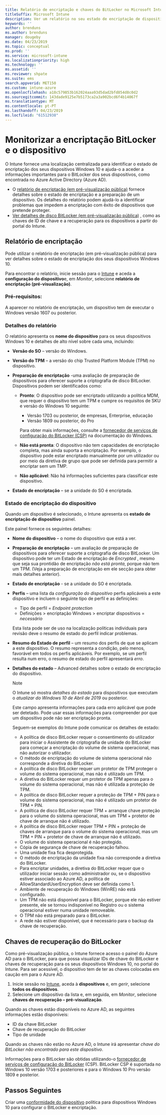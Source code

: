 ```yaml
---
title: Relatório de encriptação e chaves do BitLocker no Microsoft Intune
titleSuffix: Microsoft Intune
description: Ver um relatório no seu estado de encriptação de dispositivos e aceder a chaves de recuperação do BitLocker no portal do Microsoft Intune.
keywords: ''
author: brenduns
ms.author: brenduns
manager: dougeby
ms.date: 04/23/2019
ms.topic: conceptual
ms.prod: ''
ms.service: microsoft-intune
ms.localizationpriority: high
ms.technology: ''
ms.assetid: ''
ms.reviewer: shpate
ms.suite: ems
search.appverid: MET150
ms.custom: intune-azure
ms.openlocfilehash: a18c579853b162024aaa93d5dad2bfd854d8c0d2
ms.sourcegitcommit: 143dade9125e7b5173ca2a3a902bcd6f4b14067f
ms.translationtype: MT
ms.contentlocale: pt-PT
ms.lasthandoff: 04/23/2019
ms.locfileid: "61512938"
---
```

# <a name="monitor-bitlocker-and-device-encryption"></a>Monitorizar a encriptação BitLocker e o dispositivo  
O Intune fornece uma localização centralizada para identificar o estado de encriptação dos seus dispositivos Windows 10 e ajuda-o a aceder a informações importantes para o BitLocker dos seus dispositivos, como encontrada no Azure Active Directory (Azure AD).  

- O [relatório de encriptação (em pré-visualização pública)](#encryption-report) fornece detalhes sobre o estado de encriptação e a preparação de um dispositivo. Os detalhes do relatório podem ajudá-lo a identificar problemas que impedem a encriptação com êxito de dispositivos que pretende proteger.  
- [Ver detalhes de disco BitLocker (em pré-visualização pública)](#bitlocker-recovery-keys) , como as chaves de ID de chave e a recuperação para os dispositivos a partir do portal do Intune.  

## <a name="encryption-report"></a>Relatório de encriptação
Pode utilizar o relatório de encriptação (em pré-visualização pública) para ver detalhes sobre o estado de encriptação dos seus dispositivos Windows 10.  

Para encontrar o relatório, inicie sessão para o [Intune](https://aka.ms/intuneportal) e aceda a **configuração do dispositivo**e, em *Monitor*, selecione **relatório de encriptação (pré-visualização)**.  

### <a name="prerequisites"></a>Pré-requisitos:
A aparecer no relatório de encriptação, um dispositivo tem de executar o Windows versão 1607 ou posterior.  

### <a name="report-details"></a>Detalhes do relatório
O relatório apresenta os **nome do dispositivo** para os seus dispositivos Windows 10 e detalhes de alto nível sobre cada uma, incluindo:  
- **Versão do SO** – versão do Windows.  
- **Versão do TPM** – a versão do chip Trusted Platform Module (TPM) no dispositivo.  
- **Preparação de encriptação** -uma avaliação de preparação de dispositivos para oferecer suporte a criptografia de disco BitLocker. Dispositivos podem ser identificados como:
  - **Pronto**: O dispositivo pode ser encriptado utilizando a política MDM, que requer o dispositivo tem um TPM e cumpre os requisitos de SKU e versão do Windows 10 seguinte:
    - Versão 1703 ou posterior, de empresas, Enterprise, educação
    - Versão 1809 ou posterior, do Pro  
  
    Para obter mais informações, consulte a [fornecedor de serviços de configuração do BitLocker (CSP)](https://docs.microsoft.com/windows/client-management/mdm/bitlocker-csp) na documentação do Windows.  

  - **Não está pronta**: O dispositivo não tem capacidades de encriptação completa, mas ainda suporta a encriptação. Por exemplo, o dispositivo pode estar encriptado manualmente por um utilizador ou por meio da diretiva de grupo que pode ser definida para permitir a encriptar sem um TMP.
  - **Não aplicável**: Não há informações suficientes para classificar este dispositivo.  

- **Estado de encriptação** – se a unidade do SO é encriptada.  


### <a name="device-encryption-status"></a>Estado de encriptação do dispositivo
Quando um dispositivo é selecionado, o Intune apresenta os **estado de encriptação de dispositivo** painel.

Este painel fornece os seguintes detalhes:  
- **Nome do dispositivo** – o nome do dispositivo que está a ver.  
- **Preparação de encriptação** – um avaliação de preparação de dispositivos para oferecer suporte a criptografia de disco BitLocker. Um dispositivo pode ter um Estado de encriptação de *Encrypted* , mesmo que seja sua prontidão de encriptação *não está pronta*, porque não tem um TPM. (Veja a preparação de encriptação em ele secção para obter mais detalhes anterior).
- **Estado de encriptação** - se a unidade do SO é encriptada.  
- **Perfis** – uma lista da *configuração do dispositivo* perfis aplicáveis a este dispositivo e incluem o seguinte tipo de perfil e as definições:  
  - Tipo de perfil = *Endpoint protection*  
  - Definições > encriptação Windows > encriptar dispositivos = *necessário*  

  Esta lista pode ser de uso na localização políticas individuais para revisão deve o resumo de estado do perfil indicar problemas.  

- **Resumo do Estado de perfil** – um resumo dos perfis de que se aplicam a este dispositivo. O resumo representa a condição, pelo menos, favorável em todos os perfis aplicáveis. Por exemplo, se um perfil resulta num erro, o resumo de estado do perfil apresentará *erro*.  
- **Detalhes do estado** – Advanced detalhes sobre o estado de encriptação do dispositivo. 
  > [!NOTE]  
  > O Intune só mostra *detalhes do estado* para dispositivos que executam o *atualizar do Windows 10 de Abril de 2019* ou posterior.
  
  Este campo apresenta informações para cada erro aplicável que pode ser detetado. Pode usar essas informações para compreender por que um dispositivo pode não ser encriptação pronta.  

  Seguem-se exemplos do Intune pode comunicar os detalhes de estado:  

   - A política de disco BitLocker requer o consentimento do utilizador para iniciar o Assistente de criptografia de unidade do BitLocker para começar a encriptação do volume de sistema operacional, mas não autorizar o utilizador.  
   - O método de encriptação do volume de sistema operacional não corresponde a diretiva do BitLocker.  
   - A política de disco BitLocker requer um protetor de TPM proteger o volume do sistema operacional, mas não é utilizado um TPM.  
   - A diretiva do BitLocker requer um protetor de TPM apenas para o volume do sistema operacional, mas não é utilizada a proteção de TPM.  
   - A política de disco BitLocker requer a proteção de TPM + PIN para o volume do sistema operacional, mas não é utilizado um protetor de TPM + PIN.  
   - A política de disco BitLocker requer TPM + arranque chave proteção para o volume do sistema operacional, mas um TPM + protetor de chave de arranque não é utilizado.  
   - A política de disco BitLocker requer TPM + PIN + proteção de chaves de arranque para o volume do sistema operacional, mas um TPM + PIN + protetor de chave de arranque não é utilizado.  
   - O volume do sistema operacional é não protegido.  
   - Cópia de segurança de chave de recuperação falhou.  
   - Uma unidade fixa fica desprotegida.  
   - O método de encriptação da unidade fixa não corresponde a diretiva do BitLocker.  
   - Para encriptar unidades, a diretiva do BitLocker requer que o utilizador iniciar sessão como administrador ou, se o dispositivo estiver associado ao Azure AD, a política de AllowStandardUserEncryption deve ser definida como 1.  
   - Ambiente de recuperação do Windows (WinRE) não está configurado.  
   - Um TPM não está disponível para o BitLocker, porque ele não estiver presente, ele se tornou indisponível no Registro ou o sistema operacional estiver numa unidade removeable.  
   - O TPM não está preparado para o BitLocker.  
   - A rede não estiver disponível, que é necessário para o backup da chave de recuperação.  

## <a name="bitlocker-recovery-keys"></a>Chaves de recuperação do BitLocker
Como pré-visualização pública, o Intune fornece acesso o painel do Azure AD para o BitLocker, para que possa visualizar IDs de chave do BitLocker e chaves de recuperação para os seus dispositivos Windows 10, no portal do Intune.  Para ser acessível, o dispositivo tem de ter as chaves colocadas em caução em para o Azure AD. 
1. Inicie sessão no [Intune](https://aka.ms/intuneportal), aceda à **dispositivos** e, em *gerir*, selecione **todos os dispositivos**.
2. Selecione um dispositivo da lista e, em seguida, em *Monitor*, selecione **chaves de recuperação – pré-visualização**.  
  
Quando as chaves estão disponíveis no Azure AD, as seguintes informações estão disponíveis:
- ID da chave BitLocker
- Chave de recuperação do BitLocker
- Tipo de unidade  

Quando as chaves não estão no Azure AD, o Intune irá apresentar *chave do BitLocker não encontrado para este dispositivo*.  

Informações para o BitLocker são obtidas utilizando-o [fornecedor de serviços de configuração do BitLocker](https://docs.microsoft.com/windows/client-management/mdm/bitlocker-csp) (CSP). BitLocker CSP é suportada no Windows 10 versão 1703 e posteriores e para o Windows 10 Pro versão 1809 e posterior. 

## <a name="next-steps"></a>Passos Seguintes
Criar uma [conformidade do dispositivo](compliance-policy-create-windows.md) política para dispositivos Windows 10 para configurar o BitLocker e encriptação.
